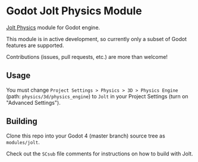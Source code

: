 # Godot Jolt Physics Module

[Jolt Physics](https://github.com/jrouwe/JoltPhysics) module for Godot engine. 

This module is in active development, so currently only a subset of Godot features are supported.

Contributions (issues, pull requests, etc.) are more than welcome!

## Usage

You must change `Project Settings > Physics > 3D > Physics Engine` (path: `physics/3d/physics_engine`) to `Jolt` in your Project Settings (turn on "Advanced Settings").

## Building

Clone this repo into your Godot 4 (master branch) source tree as `modules/jolt`.

Check out the `SCsub` file comments for instructions on how to build with Jolt.
